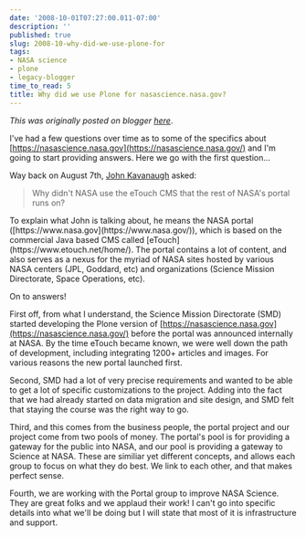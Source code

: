```yaml
---
date: '2008-10-01T07:27:00.011-07:00'
description: ''
published: true
slug: 2008-10-why-did-we-use-plone-for
tags:
- NASA science
- plone
- legacy-blogger
time_to_read: 5
title: Why did we use Plone for nasascience.nasa.gov?
---
```


*This was originally posted on blogger [here](https://pydanny.blogspot.com/2008/10/why-did-we-use-plone-for.html)*.

I've had a few questions over time as to some of the specifics about [https://nasascience.nasa.gov](https://nasascience.nasa.gov/) and I'm going to start providing answers.  Here we go with the first question...

Way back on August 7th, [John Kavanaugh](https://www.blogger.com/profile/03930288861142456805) asked:
<blockquote>Why didn't NASA use the eTouch CMS that the rest of NASA's portal runs on?</blockquote>To explain what John is talking about, he means the NASA portal ([https://www.nasa.gov](https://www.nasa.gov/)), which is based on the commercial Java based CMS called [eTouch](https://www.etouch.net/home/).  The portal contains a lot of content, and also serves as a nexus for the myriad of NASA sites hosted by various NASA centers (JPL, Goddard, etc) and organizations (Science Mission Directorate, Space Operations, etc).

On to answers!

First off, from what I understand, the Science Mission Directorate (SMD) started developing the Plone version of [https://nasascience.nasa.gov](https://nasascience.nasa.gov/) before the portal was announced internally at NASA. By the time eTouch became known, we were well down the path of development, including integrating 1200+ articles and images.  For various reasons the new portal launched first.

Second, SMD had a lot of very precise requirements and wanted to be able to get a lot of specific customizations to the project.  Adding into the fact that we had already started on data migration and site design, and SMD felt that staying the course was the right way to go.

Third, and this comes from the business people, the portal project and our project come from two pools of money.  The portal's pool is for providing a gateway for the public into NASA, and our pool is providing a gateway to Science at NASA.  These are similiar yet different concepts, and allows each group to focus on what they do best.  We link to each other, and that makes perfect sense.

Fourth, we are working with the Portal group to improve NASA Science.  They are great folks and we applaud their work!  I can't go into specific details into what we'll be doing but I will state that most of it is infrastructure and support.
